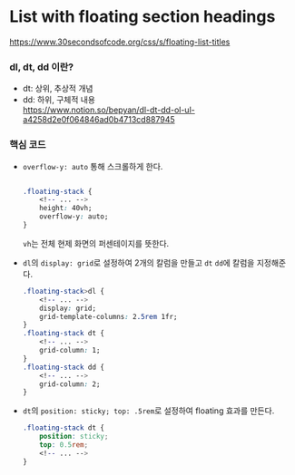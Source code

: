 # List with floating section headings

https://www.30secondsofcode.org/css/s/floating-list-titles

### dl, dt, dd 이란?
- dt: 상위, 추상적 개념
- dd: 하위, 구체적 내용   
https://www.notion.so/bepyan/dl-dt-dd-ol-ul-a4258d2e0f064846ad0b4713cd887945


### 핵심 코드

- `overflow-y: auto` 통해 스크롤하게 한다.
    ```css
    
    .floating-stack {
        <!-- ... -->
        height: 40vh;
        overflow-y: auto;
    }
    ```
    `vh`는 전체 현제 화면의 퍼센테이지를 뜻한다.

- `dl`의 `display: grid`로 설정하여 2개의 칼럼을 만들고 `dt` `dd`에 칼럼을 지정해준다.
    ```css
    .floating-stack>dl {
        <!-- ... -->
        display: grid;
        grid-template-columns: 2.5rem 1fr;
    }
    .floating-stack dt {
        <!-- ... -->
        grid-column: 1;
    }
    .floating-stack dd {
        <!-- ... -->
        grid-column: 2;
    }
    ```

- `dt`의 `position: sticky; top: .5rem`로 설정하여 floating 효과를 만든다.
    ```css
    .floating-stack dt {
        position: sticky;
        top: 0.5rem;
        <!-- ... -->
    }
    ```